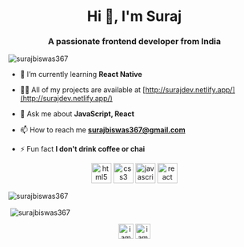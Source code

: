 <h1 align="center">Hi 👋, I'm Suraj</h1>
<h3 align="center">A passionate frontend developer from India</h3>

<p align="left"> <img src="https://komarev.com/ghpvc/?username=surajbiswas367" alt="surajbiswas367" /> </p>

- 🌱 I’m currently learning **React Native**

- 👨‍💻 All of my projects are available at [http://surajdev.netlify.app/](http://surajdev.netlify.app/)

- 💬 Ask me about **JavaScript, React**

- 📫 How to reach me **surajbiswas367@gmail.com**

- ⚡ Fun fact **I don't drink coffee or chai**

<p align="center"> 
  <img src="https://devicons.github.io/devicon/devicon.git/icons/html5/html5-original-wordmark.svg" alt="html5" width="40" height="40"/> 
  <img src="https://devicons.github.io/devicon/devicon.git/icons/css3/css3-original-wordmark.svg" alt="css3" width="40" height="40"/> 
  <img src="https://devicons.github.io/devicon/devicon.git/icons/javascript/javascript-original.svg" alt="javascript" width="40" height="40"/>
  <img src="https://devicons.github.io/devicon/devicon.git/icons/react/react-original-wordmark.svg" alt="react" width="40" height="40"/>
</p>
  
  <p><img align="center" src="https://github-readme-stats.vercel.app/api/top-langs/?username=surajbiswas367&layout=compact&hide=html" alt="surajbiswas367" /></p>

<p>&nbsp;<img align="center" src="https://github-readme-stats.vercel.app/api?username=surajbiswas367&show_icons=true" alt="surajbiswas367" /></p>

<p align="center">
<a href="https://instagram.com/iamsuraj.pt" target="blank"><img align="center" src="https://cdn.jsdelivr.net/npm/simple-icons@3.0.1/icons/instagram.svg" alt="iamsuraj.pt" height="30" width="30" /></a>
  <a href="https://www.linkedin.com/in/suraj-biswas-824bb4176/" target="blank"><img align="center" src="https://cdn.jsdelivr.net/npm/simple-icons@3.0.1/icons/linkedin.svg" alt="iamsuraj.pt" height="30" width="30" /></a>
</p>
